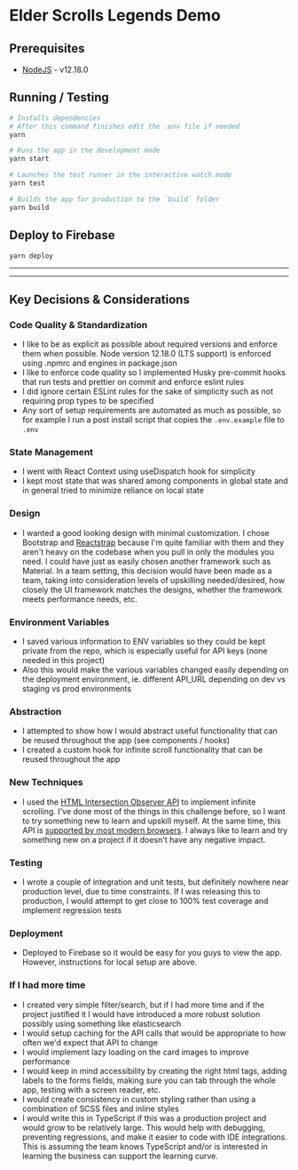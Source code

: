 # Elder Scrolls Legends Demo

## Prerequisites

- [NodeJS](https://github.com/nvm-sh/nvm) - v12.18.0

## Running / Testing

```bash
# Installs dependencies
# After this command finishes edit the .env file if needed
yarn

# Runs the app in the development mode
yarn start

# Launches the test runner in the interactive watch mode
yarn test

# Builds the app for production to the `build` folder
yarn build
```

## Deploy to Firebase

`yarn deploy`

---

---

## Key Decisions & Considerations

### Code Quality & Standardization

- I like to be as explicit as possible about required versions and enforce them when possible. Node version 12.18.0 (LTS support) is enforced using .npmrc and engines in package.json
- I like to enforce code quality so I implemented Husky pre-commit hooks that run tests and prettier on commit and enforce eslint rules
- I did ignore certain ESLint rules for the sake of simplicity such as not requiring prop types to be specified
- Any sort of setup requirements are automated as much as possible, so for example I run a post install script that copies the `.env.example` file to `.env`

### State Management

- I went with React Context using useDispatch hook for simplicity
- I kept most state that was shared among components in global state and in general tried to minimize reliance on local state

### Design

- I wanted a good looking design with minimal customization. I chose Bootstrap and [Reactstrap](https://reactstrap.github.io/) because I'm quite familiar with them and they aren't heavy on the codebase when you pull in only the modules you need. I could have just as easily chosen another framework such as Material. In a team setting, this decision would have been made as a team, taking into consideration levels of upskilling needed/desired, how closely the UI framework matches the designs, whether the framework meets performance needs, etc.

### Environment Variables

- I saved various information to ENV variables so they could be kept private from the repo, which is especially useful for API keys (none needed in this project)
- Also this would make the various variables changed easily depending on the deployment environment, ie. different API_URL depending on dev vs staging vs prod environments

### Abstraction

- I attempted to show how I would abstract useful functionality that can be reused throughout the app (see components / hooks)
- I created a custom hook for infinite scroll functionality that can be reused throughout the app

### New Techniques

- I used the [HTML Intersection Observer API](https://developer.mozilla.org/en-US/docs/Web/API/Intersection_Observer_API) to implement infinite scrolling. I've done most of the things in this challenge before, so I want to try something new to learn and upskill myself. At the same time, this API is [supported by most modern browsers](https://caniuse.com/#feat=intersectionobserver). I always like to learn and try something new on a project if it doesn't have any negative impact.

### Testing

- I wrote a couple of integration and unit tests, but definitely nowhere near production level, due to time constraints. If I was releasing this to production, I would attempt to get close to 100% test coverage and implement regression tests

### Deployment

- Deployed to Firebase so it would be easy for you guys to view the app. However, instructions for local setup are above.

### If I had more time

- I created very simple filter/search, but if I had more time and if the project justified it I would have introduced a more robust solution possibly using something like elasticsearch
- I would setup caching for the API calls that would be appropriate to how often we'd expect that API to change
- I would implement lazy loading on the card images to improve performance
- I would keep in mind accessibility by creating the right html tags, adding labels to the forms fields, making sure you can tab through the whole app, testing with a screen reader, etc.
- I would create consistency in custom styling rather than using a combination of SCSS files and inline styles
- I would write this in TypeScript if this was a production project and would grow to be relatively large. This would help with debugging, preventing regressions, and make it easier to code with IDE integrations. This is assuming the team knows TypeScript and/or is interested in learning the business can support the learning curve.
